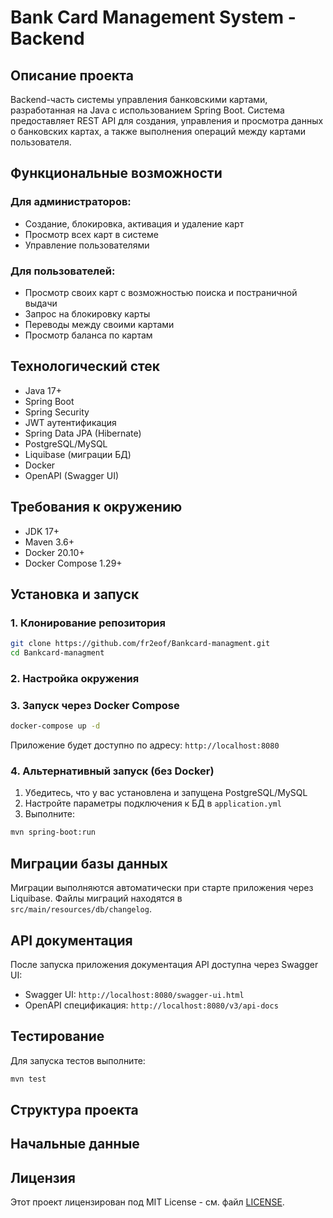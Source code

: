 # Bank Card Management System - Backend

## Описание проекта

Backend-часть системы управления банковскими картами, разработанная на Java с использованием Spring Boot. Система
предоставляет REST API для создания, управления и просмотра данных о банковских картах, а также выполнения операций
между картами пользователя.

## Функциональные возможности

### Для администраторов:

- Создание, блокировка, активация и удаление карт
- Просмотр всех карт в системе
- Управление пользователями

### Для пользователей:

- Просмотр своих карт с возможностью поиска и постраничной выдачи
- Запрос на блокировку карты
- Переводы между своими картами
- Просмотр баланса по картам

## Технологический стек

- Java 17+
- Spring Boot
- Spring Security
- JWT аутентификация
- Spring Data JPA (Hibernate)
- PostgreSQL/MySQL
- Liquibase (миграции БД)
- Docker
- OpenAPI (Swagger UI)

## Требования к окружению

- JDK 17+
- Maven 3.6+
- Docker 20.10+
- Docker Compose 1.29+

## Установка и запуск

### 1. Клонирование репозитория

```bash
git clone https://github.com/fr2eof/Bankcard-managment.git
cd Bankcard-managment
```

### 2. Настройка окружения

[//]: # (todo finish)

### 3. Запуск через Docker Compose

```bash
docker-compose up -d
```

Приложение будет доступно по адресу: `http://localhost:8080`

### 4. Альтернативный запуск (без Docker)

1. Убедитесь, что у вас установлена и запущена PostgreSQL/MySQL
2. Настройте параметры подключения к БД в `application.yml`
3. Выполните:

```bash
mvn spring-boot:run
```

## Миграции базы данных

Миграции выполняются автоматически при старте приложения через Liquibase. Файлы миграций находятся в
`src/main/resources/db/changelog`.

## API документация

После запуска приложения документация API доступна через Swagger UI:

- Swagger UI: `http://localhost:8080/swagger-ui.html`
- OpenAPI спецификация: `http://localhost:8080/v3/api-docs`

## Тестирование

Для запуска тестов выполните:

```bash
mvn test
```

## Структура проекта

[//]: # (todo finish)

## Начальные данные

[//]: # (todo finish)

## Лицензия

Этот проект лицензирован под MIT License - см. файл [LICENSE](LICENSE).